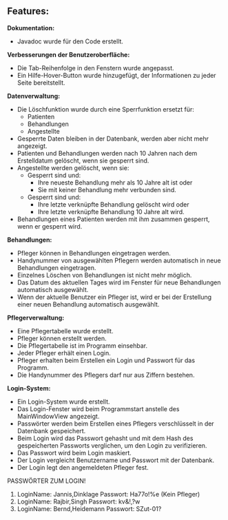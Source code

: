 ## Features:

**Dokumentation:**

* Javadoc wurde für den Code erstellt.

**Verbesserungen der Benutzeroberfläche:**

* Die Tab-Reihenfolge in den Fenstern wurde angepasst.
* Ein Hilfe-Hover-Button wurde hinzugefügt, der Informationen zu jeder Seite bereitstellt.

**Datenverwaltung:**

* Die Löschfunktion wurde durch eine Sperrfunktion ersetzt für:
    * Patienten
    * Behandlungen
    * Angestellte
* Gesperrte Daten bleiben in der Datenbank, werden aber nicht mehr angezeigt.
* Patienten und Behandlungen werden nach 10 Jahren nach dem Erstelldatum gelöscht, wenn sie gesperrt sind.
* Angestellte werden gelöscht, wenn sie:
    * Gesperrt sind und:
        * Ihre neueste Behandlung mehr als 10 Jahre alt ist oder
        * Sie mit keiner Behandlung mehr verbunden sind.
    * Gesperrt sind und:
        * Ihre letzte verknüpfte Behandlung gelöscht wird oder
        * Ihre letzte verknüpfte Behandlung 10 Jahre alt wird.
* Behandlungen eines Patienten werden mit ihm zusammen gesperrt, wenn er gesperrt wird.

**Behandlungen:**

* Pfleger können in Behandlungen eingetragen werden.
* Handynummer von ausgewählten Pflegern werden automatisch in neue Behandlungen eingetragen.
* Einzelnes Löschen von Behandlungen ist nicht mehr möglich.
* Das Datum des aktuellen Tages wird im Fenster für neue Behandlungen automatisch ausgewählt.
* Wenn der aktuelle Benutzer ein Pfleger ist, wird er bei der Erstellung einer neuen Behandlung automatisch ausgewählt.

**Pflegerverwaltung:**

* Eine Pflegertabelle wurde erstellt.
* Pfleger können erstellt werden.
* Die Pflegertabelle ist im Programm einsehbar.
* Jeder Pfleger erhält einen Login.
* Pfleger erhalten beim Erstellen ein Login und Passwort für das Programm.
* Die Handynummer des Pflegers darf nur aus Ziffern bestehen.

**Login-System:**

* Ein Login-System wurde erstellt.
* Das Login-Fenster wird beim Programmstart anstelle des MainWindowView angezeigt.
* Passwörter werden beim Erstellen eines Pflegers verschlüsselt in der Datenbank gespeichert.
* Beim Login wird das Passwort gehasht und mit dem Hash des gespeicherten Passworts verglichen, um den Login zu verifizieren.
* Das Passwort wird beim Login maskiert.
* Der Login vergleicht Benutzername und Passwort mit der Datenbank.
* Der Login legt den angemeldeten Pfleger fest.


PASSWÖRTER ZUM LOGIN!
1. LoginName: Jannis,Dinklage Passwort: Ha77o!%e (Kein Pfleger)
2. LoginName: Rajbir,Singh    Passwort: kv&!,?w
3. LoginName: Bernd,Heidemann Passwort: SZut-01?